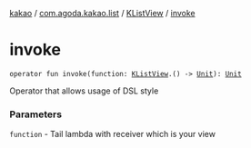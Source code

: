 [kakao](../../index.md) / [com.agoda.kakao.list](../index.md) / [KListView](index.md) / [invoke](./invoke.md)

# invoke

`operator fun invoke(function: `[`KListView`](index.md)`.() -> `[`Unit`](https://kotlinlang.org/api/latest/jvm/stdlib/kotlin/-unit/index.html)`): `[`Unit`](https://kotlinlang.org/api/latest/jvm/stdlib/kotlin/-unit/index.html)

Operator that allows usage of DSL style

### Parameters

`function` - Tail lambda with receiver which is your view